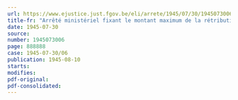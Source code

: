 ```yaml
---
url: https://www.ejustice.just.fgov.be/eli/arrete/1945/07/30/1945073006/justel
title-fr: "Arrêté ministériel fixant le montant maximum de la rétribution à payer aux propriétaires pour l'exploitation des terrains contenant du bois fossile (Spriet)"
date: 1945-07-30
source:
number: 1945073006
page: 888888
case: 1945-07-30/06
publication: 1945-08-10
starts:
modifies:
pdf-original:
pdf-consolidated:
---
```


